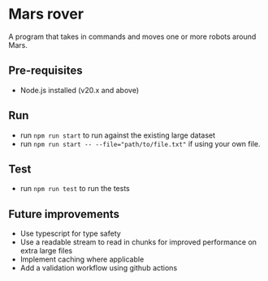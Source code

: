 # Mars rover
A program that takes in commands and moves one or more robots around
Mars.

## Pre-requisites
- Node.js installed (v20.x and above)

## Run
- run `npm run start` to run against the existing large dataset
- run `npm run start -- --file="path/to/file.txt"` if using your own file.

## Test
- run `npm run test` to run the tests

## Future improvements
- Use typescript for type safety
- Use a readable stream to read in chunks for improved performance on extra large files
- Implement caching where applicable
- Add a validation workflow using github actions